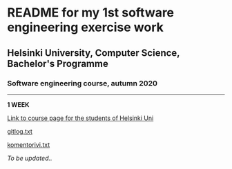 # **README for my 1st software engineering exercise work**

## Helsinki University, Computer Science, Bachelor's Programme
### Software engineering course, autumn 2020

--------------------------------------------------------------

**1 WEEK**

[Link to course page for the students of Helsinki Uni](https://studies.helsinki.fi/studies/cur/hy-opt-cur-2021-31e1be8a-da83-4a6b-b59d-1920ad62f5f6)

[gitlog.txt](https://github.com/a-bzzzz/ot-harjoitustyo/blob/master/laskarit/viikko1/gitlog.txt)

[komentorivi.txt](https://github.com/a-bzzzz/ot-harjoitustyo/blob/master/laskarit/viikko1/komentorivi.txt)


*To be updated..*
